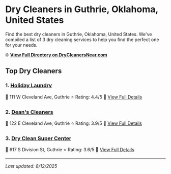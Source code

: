 # Dry Cleaners in Guthrie, Oklahoma, United States

Find the best dry cleaners in Guthrie, Oklahoma, United States. We've compiled a list of 3 dry cleaning services to help you find the perfect one for your needs.

🌐 **[View Full Directory on DryCleanersNear.com](https://drycleanersnear.com/city/US/Oklahoma/Guthrie)**

## Top Dry Cleaners

### 1. [Holiday Laundry](https://drycleanersnear.com/dryCleaner/686c7baa4f42799737d40e27/holiday-laundry)
📍 111 W Cleveland Ave, Guthrie
⭐ Rating: 4.4/5
🔗 [View Full Details](https://drycleanersnear.com/dryCleaner/686c7baa4f42799737d40e27/holiday-laundry)

### 2. [Dean's Cleaners](https://drycleanersnear.com/dryCleaner/686c7ba84f42799737d40dea/dean-s-cleaners)
📍 122 E Cleveland Ave, Guthrie
⭐ Rating: 3.9/5
🔗 [View Full Details](https://drycleanersnear.com/dryCleaner/686c7ba84f42799737d40dea/dean-s-cleaners)

### 3. [Dry Clean Super Center](https://drycleanersnear.com/dryCleaner/686c7ba64f42799737d40dac/dry-clean-super-center)
📍 617 S Division St, Guthrie
⭐ Rating: 3.6/5
🔗 [View Full Details](https://drycleanersnear.com/dryCleaner/686c7ba64f42799737d40dac/dry-clean-super-center)


---

*Last updated: 8/12/2025*
